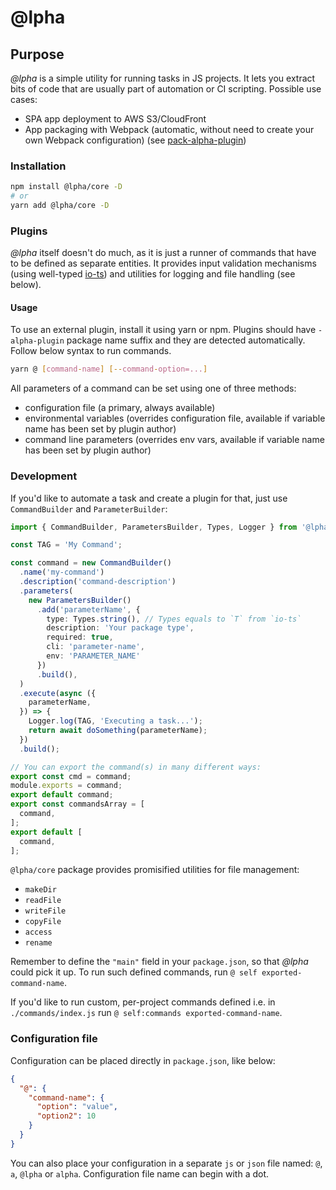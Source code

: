 # @lpha

## Purpose

*@lpha* is a simple utility for running tasks in JS projects. It lets you extract bits of code that are usually part of automation or CI scripting. Possible use cases:
- SPA app deployment to AWS S3/CloudFront
- App packaging with Webpack (automatic, without need to create your own Webpack configuration) (see [pack-alpha-plugin](https://github.com/headline-1/pack-alpha-plugin))

### Installation

```bash
npm install @lpha/core -D
# or
yarn add @lpha/core -D
```

### Plugins

*@lpha* itself doesn't do much, as it is just a runner of commands that have to be defined as separate entities. It provides input validation mechanisms (using well-typed [io-ts](https://github.com/gcanti/io-ts)) and utilities for logging and file handling (see below).

#### Usage

To use an external plugin, install it using yarn or npm. Plugins should have `-alpha-plugin` package name suffix and they are detected automatically. Follow below syntax to run commands.
```bash
yarn @ [command-name] [--command-option=...]
```

All parameters of a command can be set using one of three methods:
* configuration file (a primary, always available)
* environmental variables (overrides configuration file, available if variable name has been set by plugin author)
* command line parameters (overrides env vars, available if variable name has been set by plugin author)

### Development

If you'd like to automate a task and create a plugin for that, just use `CommandBuilder` and `ParameterBuilder`:
```typescript
import { CommandBuilder, ParametersBuilder, Types, Logger } from '@lpha/core';

const TAG = 'My Command';

const command = new CommandBuilder()
  .name('my-command')
  .description('command-description')
  .parameters(
    new ParametersBuilder()
      .add('parameterName', {
        type: Types.string(), // Types equals to `T` from `io-ts`
        description: 'Your package type',
        required: true,
        cli: 'parameter-name',
        env: 'PARAMETER_NAME'
      })
      .build(),
  )
  .execute(async ({
    parameterName,
  }) => {
    Logger.log(TAG, 'Executing a task...');
    return await doSomething(parameterName);
  })
  .build();

// You can export the command(s) in many different ways:
export const cmd = command;
module.exports = command;
export default command;
export const commandsArray = [
  command,
];
export default [
  command,
];

```

`@lpha/core` package provides promisified utilities for file management:
- `makeDir`
- `readFile`
- `writeFile`
- `copyFile`
- `access`
- `rename`

Remember to define the `"main"` field in your `package.json`, so that *@lpha* could pick it up. To run such defined commands, run `@ self exported-command-name`.

If you'd like to run custom, per-project commands defined i.e. in `./commands/index.js` run `@ self:commands exported-command-name`.

### Configuration file

Configuration can be placed directly in `package.json`, like below:

```json
{
  "@": {
    "command-name": {
      "option": "value",
      "option2": 10
    }
  }
}
```

You can also place your configuration in a separate `js` or `json` file named: `@`, `a`, `@lpha` or `alpha`. Configuration file name can begin with a dot.
